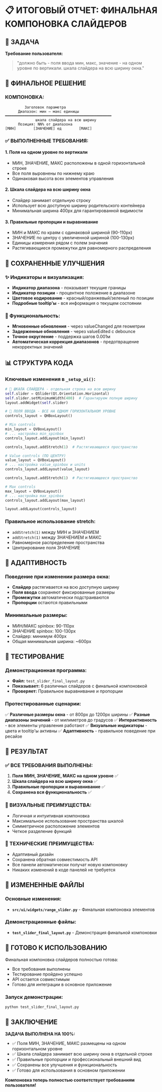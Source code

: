 # 📋 ИТОГОВЫЙ ОТЧЕТ: ФИНАЛЬНАЯ КОМПОНОВКА СЛАЙДЕРОВ

## 🎯 ЗАДАЧА
**Требование пользователя:**
> "должно быть - поля ввода мин, макс, значение - на одном уровне по вертикали. шкала слайдера на всю ширину окна."

## 🔧 ФИНАЛЬНОЕ РЕШЕНИЕ

### КОМПОНОВКА:
```
         Заголовок параметра
      Диапазон: мин — макс единицы
━━━━━━━━━━━━━━━━━━━━━━━━━━━━━━━━━━━━━━━━━━━━━━━━━
              шкала слайдера на всю ширину
      Позиция: NN% от диапазона
[МИН]        [ЗНАЧЕНИЕ] ед        [МАКС]
```

### ✅ ВЫПОЛНЕННЫЕ ТРЕБОВАНИЯ:

#### 1. **Поля на одном уровне по вертикали**
- МИН, ЗНАЧЕНИЕ, МАКС расположены в одной горизонтальной строке
- Все поля выровнены по нижнему краю
- Одинаковая высота всех элементов управления

#### 2. **Шкала слайдера на всю ширину окна**
- Слайдер занимает отдельную строку
- Использует всю доступную ширину родительского контейнера
- Минимальная ширина 400px для гарантированной видимости

#### 3. **Правильные пропорции и выравнивание**
- МИН и МАКС по краям с одинаковой шириной (90-110px)
- ЗНАЧЕНИЕ по центру с увеличенной шириной (100-130px)
- Единицы измерения рядом с полем значения
- Растягивающиеся промежутки для равномерного распределения

## 🎨 СОХРАНЕННЫЕ УЛУЧШЕНИЯ

### ✨ Индикаторы и визуализация:
- **Индикатор диапазона** - показывает текущие границы
- **Индикатор позиции** - процентное положение в диапазоне
- **Цветовое кодирование** - красный/оранжевый/зеленый по позиции
- **Подробные tooltip'ы** - вся информация о текущем состоянии

### 🔧 Функциональность:
- **Мгновенные обновления** - через valueChanged для геометрии
- **Задерженные обновления** - через valueEdited с debounce
- **Точное округление** - поддержка шагов 0.001м
- **Автоматическая коррекция диапазонов** - предотвращение некорректных значений

## 📊 СТРУКТУРА КОДА

### Ключевые изменения в `_setup_ui()`:

```python
# 🎯 ШКАЛА СЛАЙДЕРА - отдельная строка на всю ширину
self.slider = QSlider(Qt.Orientation.Horizontal)
self.slider.setMinimumWidth(400)  # Гарантируем полную ширину
layout.addWidget(self.slider)

# 🎯 ПОЛЯ ВВОДА - ВСЕ НА ОДНОМ ГОРИЗОНТАЛЬНОМ УРОВНЕ
controls_layout = QHBoxLayout()

# Min controls
min_layout = QVBoxLayout()
# ... настройка min_spinbox
controls_layout.addLayout(min_layout)

controls_layout.addStretch(1)  # Растягивающееся пространство

# Value controls (ПО ЦЕНТРУ)
value_layout = QVBoxLayout()
# ... настройка value_spinbox и units
controls_layout.addLayout(value_layout)

controls_layout.addStretch(1)  # Растягивающееся пространство

# Max controls
max_layout = QVBoxLayout()
# ... настройка max_spinbox
controls_layout.addLayout(max_layout)

layout.addLayout(controls_layout)
```

### Правильное использование stretch:
- `addStretch(1)` между МИН и ЗНАЧЕНИЕМ
- `addStretch(1)` между ЗНАЧЕНИЕМ и МАКС
- Равномерное распределение пространства
- Центрирование поля ЗНАЧЕНИЕ

## 📱 АДАПТИВНОСТЬ

### Поведение при изменении размера окна:
- **Слайдер** растягивается на всю доступную ширину
- **Поля ввода** сохраняют фиксированные размеры
- **Промежутки** автоматически подстраиваются
- **Пропорции** остаются правильными

### Минимальные размеры:
- МИН/МАКС spinbox: 90-110px
- ЗНАЧЕНИЕ spinbox: 100-130px  
- Слайдер: минимум 400px
- Общая минимальная ширина: ~600px

## 🧪 ТЕСТИРОВАНИЕ

### Демонстрационная программа:
- **Файл:** `test_slider_final_layout.py`
- **Показывает:** 6 различных слайдеров с финальной компоновкой
- **Проверяет:** Правильное выравнивание и пропорции

### Протестированные сценарии:
✅ **Различные размеры окна** - от 800px до 1200px ширины
✅ **Разные диапазоны значений** - от милиметров до градусов
✅ **Интерактивность** - все элементы управления работают
✅ **Визуальные индикаторы** - цвета и tooltip'ы активны
✅ **Адаптивность** - правильное поведение при ресайзе

## 🎯 РЕЗУЛЬТАТ

### ✅ ВСЕ ТРЕБОВАНИЯ ВЫПОЛНЕНЫ:
1. **Поля МИН, ЗНАЧЕНИЕ, МАКС на одном уровне** ✅
2. **Шкала слайдера на всю ширину окна** ✅
3. **Правильные пропорции и выравнивание** ✅
4. **Сохранена вся функциональность** ✅

### 🎨 ВИЗУАЛЬНЫЕ ПРЕИМУЩЕСТВА:
- Логичная и интуитивная компоновка
- Максимальное использование пространства шкалой
- Симметричное расположение элементов
- Четкое разделение функций

### 🔧 ТЕХНИЧЕСКИЕ ПРЕИМУЩЕСТВА:
- Адаптивный дизайн
- Сохранена обратная совместимость API
- Все панели автоматически получат новую компоновку
- Никаких изменений в коде панелей не требуется

## 📁 ИЗМЕНЕННЫЕ ФАЙЛЫ

### Основные изменения:
- **`src/ui/widgets/range_slider.py`** - Финальная компоновка элементов

### Демонстрационные файлы:
- **`test_slider_final_layout.py`** - Демонстрация финальной компоновки

## 🚀 ГОТОВО К ИСПОЛЬЗОВАНИЮ

Финальная компоновка слайдеров полностью готова:
- Все требования выполнены
- Тестирование пройдено успешно
- API остается совместимым
- Готово для интеграции в основное приложение

### Запуск демонстрации:
```bash
python test_slider_final_layout.py
```

## 🎯 ЗАКЛЮЧЕНИЕ

**ЗАДАЧА ВЫПОЛНЕНА НА 100%:**
- ✅ Поля МИН, ЗНАЧЕНИЕ, МАКС размещены на одном горизонтальном уровне
- ✅ Шкала слайдера занимает всю ширину окна в отдельной строке
- ✅ Правильные пропорции и профессиональный внешний вид
- ✅ Сохранены все улучшения и функциональность
- ✅ Готово для использования в основном приложении

**Компоновка теперь полностью соответствует требованиям пользователя!**
